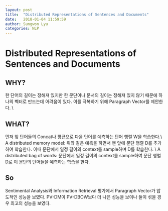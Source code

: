 ```yaml
---
layout: post
title:  "Distributed Representations of Sentences and Documents"
date:   2018-01-04 11:59:59
author: Sungwon Lyu
categories: NLP
---
```

# Distributed Representations of Sentences and Documents
## WHY? 
한 단어의 길이는 정해져 있지만 한 문단이나 문서의 길이는 정해져 있지 않기 때문에 하나의 벡터로 만드는데 어려움이 있다. 이를 극복하기 위해 Paragraph Vector를 제안한다. \\

## WHAT?
먼저 앞 단어들의 Concat나 평균으로 다음 단어를 예측하는 단어 행렬 W을 학습한다.\\
A distributed memory model: 위와 같은 예측을 하면서 맨 앞에 문단 행렬 D를 추가하여 학습한다. 이때 문단에서 일정 길이의 context를 sample하며 D를 학습한다. \\
A distributed bag of words: 문단에서 일정 길이의 context를 sample하여 문단 행렬 D로 이 문단의 단어들을 예측하는 학습을 한다. 

## So
Sentimental Analysis와 Information Retrieval 평가에서 Paragraph Vector가 압도적인 성능을 보였다. PV-DM이 PV-DBOW보다 더 나은 성능을 보이나 둘이 섞을 경우 최고의 성능을 보였다. 